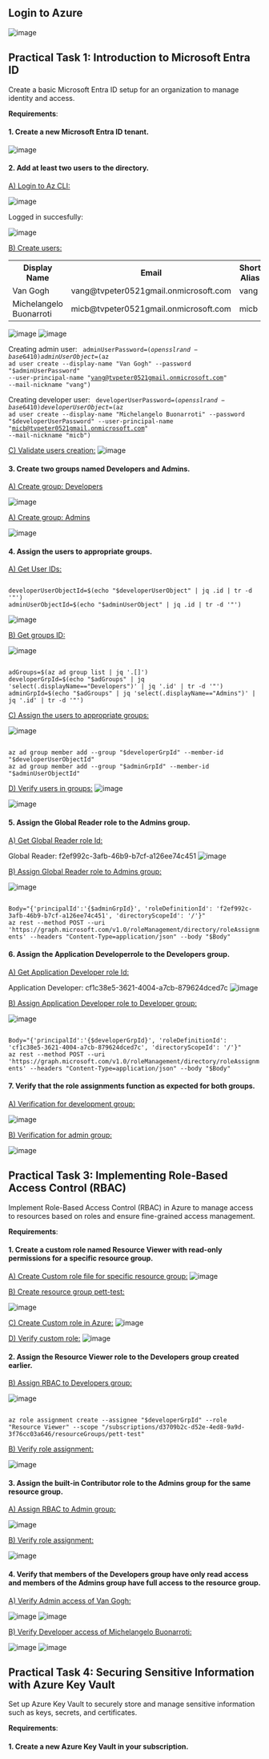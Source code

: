 <h2>Login to Azure</h2>

![image](https://github.com/user-attachments/assets/bbaaaaa5-314b-40dc-80d3-34def72e6265)

<h2></h2>

<h2>Practical Task 1: Introduction to Microsoft Entra ID</h2>
Create a basic Microsoft Entra ID setup for an organization to manage identity and access.</p>
<b>Requirements</b>:</p>
<h4>1. Create a new Microsoft Entra ID tenant.</h4>

![image](https://github.com/user-attachments/assets/7e9519bb-8faf-4add-847e-148019a65511)


<h4>2. Add at least two users to the directory.</h4>

<ins>A) Login to Az CLI:</ins>

![image](https://github.com/user-attachments/assets/f404af62-103d-4f81-b8d3-9b109a32661f)

Logged in succesfully:

![image](https://github.com/user-attachments/assets/12ac4bbf-cd23-4543-8ee7-4b66c73e37fe)

<ins>B) Create users:</ins>

<table>
  <tr>
    <th>Display Name</th>
    <th>Email</th>
    <th>Short Alias</th>
    <th>Group Name</th>
  </tr>
  <tr>
    <td>Van Gogh</td>
    <td>vang@tvpeter0521gmail.onmicrosoft.com</td>
    <td>vang</td>
    <td>Admin</td>
  </tr>
  <tr>
    <td>Michelangelo Buonarroti</td>
    <td>micb@tvpeter0521gmail.onmicrosoft.com</td>
    <td>micb</td>
    <td>Developer</td>
  </tr>
</table> 

![image](https://github.com/user-attachments/assets/5f046950-87b8-4bab-ba13-02cb1494a6fa)
![image](https://github.com/user-attachments/assets/b3281af0-55b1-4a7f-883a-e999a5712984)

Creating admin user:
<code>
adminUserPassword=$(openssl rand -base64 10)
adminUserObject=$(az ad user create --display-name "Van Gogh" --password "$adminUserPassword" --user-principal-name "vang@tvpeter0521gmail.onmicrosoft.com" --mail-nickname "vang")
</code>

Creating developer user:
<code>
developerUserPassword=$(openssl rand -base64 10)
developerUserObject=$(az ad user create --display-name "Michelangelo Buonarroti" --password "$developerUserPassword" --user-principal-name "micb@tvpeter0521gmail.onmicrosoft.com" --mail-nickname "micb")
</code>

<ins>C) Validate users creation:</ins>
![image](https://github.com/user-attachments/assets/f060cf25-4669-4b48-872b-ce85b8889595)


<h4>3. Create two groups named Developers and Admins.</h4>

<ins>A) Create group: Developers</ins>

![image](https://github.com/user-attachments/assets/b493338b-4a47-4a7e-9226-73fd3a447c62)

<ins>A) Create group: Admins</ins>

![image](https://github.com/user-attachments/assets/d5ec2ae9-563f-4efe-992c-de469c163f1b)

<h4>4. Assign the users to appropriate groups.</h4>

<ins>A) Get User IDs:</ins>

<code>
developerUserObjectId=$(echo "$developerUserObject" | jq .id | tr -d '"')
adminUserObjectId=$(echo "$adminUserObject" | jq .id | tr -d '"')
</code>

![image](https://github.com/user-attachments/assets/cca93c08-5cb7-4e53-a513-222377ebcb6d)

<ins>B) Get groups ID:</ins>

![image](https://github.com/user-attachments/assets/0ca80329-fc32-4cf8-baec-70ea84a7215c)

<code>
adGroups=$(az ad group list | jq '.[]')
developerGrpId=$(echo "$adGroups" | jq 'select(.displayName=="Developers")' | jq '.id' | tr -d '"')
adminGrpId=$(echo "$adGroups" | jq 'select(.displayName=="Admins")' | jq '.id' | tr -d '"')
</code>

<ins>C) Assign the users to appropriate groups:</ins>

![image](https://github.com/user-attachments/assets/876afc71-bf7d-47e2-9cc6-426d43a377a1)

<code>
az ad group member add --group "$developerGrpId" --member-id "$developerUserObjectId"
az ad group member add --group "$adminGrpId" --member-id "$adminUserObjectId"
</code>

<ins>D) Verify users in groups:</ins>
![image](https://github.com/user-attachments/assets/33c94913-fbab-4a63-b474-0f461c974247)

![image](https://github.com/user-attachments/assets/9de9c2bf-d7a2-42f4-9c4f-490fc42fcb34)


<h4>5. Assign the Global Reader role to the Admins group.</h4>

<ins>A) Get Global Reader role Id:</ins>

Global Reader: f2ef992c-3afb-46b9-b7cf-a126ee74c451 
![image](https://github.com/user-attachments/assets/86531cca-57cf-434e-9226-054f938e4ac7)

<ins>B) Assign Global Reader role to Admins group:</ins>

![image](https://github.com/user-attachments/assets/da4dee07-dff9-408f-99cd-c952b5590bbd)

<code>
Body="{'principalId':'{$adminGrpId}', 'roleDefinitionId': 'f2ef992c-3afb-46b9-b7cf-a126ee74c451', 'directoryScopeId': '/'}"
az rest --method POST --uri 'https://graph.microsoft.com/v1.0/roleManagement/directory/roleAssignments' --headers "Content-Type=application/json" --body "$Body"
</code>

<h4>6. Assign the Application Developerrole to the Developers group.</h4>

<ins>A) Get Application Developer role Id:</ins>

Application Developer: cf1c38e5-3621-4004-a7cb-879624dced7c
![image](https://github.com/user-attachments/assets/cb4e529b-a104-4101-a964-b8a623ec153e)

<ins>B) Assign Application Developer role to Developer group:</ins>

![image](https://github.com/user-attachments/assets/c635a197-7c91-4166-85e7-0a4cb15ee53e)


<code>
Body="{'principalId':'{$developerGrpId}', 'roleDefinitionId': 'cf1c38e5-3621-4004-a7cb-879624dced7c', 'directoryScopeId': '/'}"
az rest --method POST --uri 'https://graph.microsoft.com/v1.0/roleManagement/directory/roleAssignments' --headers "Content-Type=application/json" --body "$Body"
</code>

<h4>7. Verify that the role assignments function as expected for both groups.</h4>

<ins>A) Verification for development group:</ins>

![image](https://github.com/user-attachments/assets/2361fafa-2822-4b0f-a356-4a75b0cff211)

<ins>B) Verification for admin group:</ins>

![image](https://github.com/user-attachments/assets/542bfd84-e5ae-41d6-b339-ea87406af600)


<h2>Practical Task 3: Implementing Role-Based Access Control (RBAC)</h2>
Implement Role-Based Access Control (RBAC) in Azure to manage access to resources based on roles and
ensure fine-grained access management.</p>
<b>Requirements</b>:</p>
<h4>1. Create a custom role named Resource Viewer with read-only permissions for a specific resource
group.</h4>

<ins>A) Create Custom role file for specific resource group:</ins>
![image](https://github.com/user-attachments/assets/71d70b92-9cda-49bc-b1cf-1233331af3be)

<ins>B) Create resource group pett-test:</ins>

![image](https://github.com/user-attachments/assets/4314412c-9331-4770-8df1-8a5f15e4ef9f)

<ins>C) Create Custom role in Azure:</ins>
![image](https://github.com/user-attachments/assets/d8ca6ba8-9ca3-4038-ae09-c751ad3a0823)

<ins>D) Verify custom role:</ins>
![image](https://github.com/user-attachments/assets/9722670a-fa1c-4948-9d7f-f116a71f66df)

<h4>2. Assign the Resource Viewer role to the Developers group created earlier.</h4>

<ins>B) Assign RBAC to Developers group:</ins>

![image](https://github.com/user-attachments/assets/3499fa64-81c4-433e-9ae4-fa043efcb9b4)

<code>
az role assignment create --assignee "$developerGrpId" --role "Resource Viewer" --scope "/subscriptions/d3709b2c-d52e-4ed8-9a9d-3f76cc03a646/resourceGroups/pett-test"
</code>

<ins>B) Verify role assignment:</ins>

![image](https://github.com/user-attachments/assets/e25c1d9a-417c-4463-9446-a6c18f013df5)

<h4>3. Assign the built-in Contributor role to the Admins group for the same resource group.</h4>

<ins>A) Assign RBAC to Admin group:</ins>

![image](https://github.com/user-attachments/assets/a622cc73-a99b-4ea0-9c5c-3de248615095)

<ins>B) Verify role assignment:</ins>

![image](https://github.com/user-attachments/assets/d5e0f3ea-95b6-4b18-a432-2114594a3089)

<h4>4. Verify that members of the Developers group have only read access and members of the Admins
group have full access to the resource group.</h4>

<ins>A) Verify Admin access of Van Gogh:</ins>

![image](https://github.com/user-attachments/assets/c5511873-0e4e-460f-8ab6-224037cdcb4b)
![image](https://github.com/user-attachments/assets/7e4c38c0-440c-49c7-b424-83e7861fac64)


<ins>B) Verify Developer access of Michelangelo Buonarroti:</ins>

![image](https://github.com/user-attachments/assets/0cd17308-4717-4551-a30a-3e39a5d8defd)
![image](https://github.com/user-attachments/assets/de72cd6e-6038-49b3-acce-5a7992a5ec0f)


<h2>Practical Task 4: Securing Sensitive Information with Azure Key Vault</h2>
Set up Azure Key Vault to securely store and manage sensitive information such as keys, secrets, and
certificates.</p>
<b>Requirements</b>:</p>
<h4>1. Create a new Azure Key Vault in your subscription.</h4>

